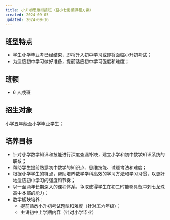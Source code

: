 ```yaml
---
title: 小升初思维衔接班（暨小七衔接课程方案）
created: 2024-09-05
updated: 2024-09-16
---
```


## 班型特点

- 学生小学毕业考已经结束，即将升入初中学习或即将面临小升初考试；
- 为适应初中学习做好准备，提前适应初中学习强度和难度；

## 班额

- 6 人成班

## 招生对象

小学五年级至小学毕业学生；

## 培养目标

- 针对小学数学知识和技能进行深度查漏补缺，建立小学和初中数学知识系统的联系；
- 帮助学生提前熟悉初中数学的知识点、思维技能、试题考法和难度；
- 根据小学学生的特点，帮助培养数学学科高效的学习方法和学习习惯，以更好地适应初中学习的强度和节奏；
- 以一至两年长期深入的课程体系，争取使得学生在初二时能够具备冲刺七龙珠高中本部的能力；
- 数学板块培养：
	- 提前熟悉小升初考试题型和难度（针对五六年级）；
	- 主讲初中上学期内容（针对小学毕业）
